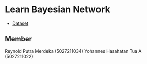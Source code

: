 # Learn Bayesian Network

- [Dataset](https://www.kaggle.com/datasets/fedesoriano/heart-failure-prediction)


## Member
Reynold Putra Merdeka (5027211034)
Yohannes Hasahatan Tua A (5027211022)
